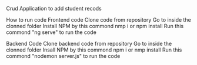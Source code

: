 Crud Application to add student recods

How to run code
Frontend code
Clone code from repository
Go to inside the clonned folder 
Install NPM by this commond  nmp i  or npm install
Run this commond "ng serve" to run the code 


Backend Code
Clone backend code from repository
Go to inside the clonned folder
Insall NPM by this commond npm i or nmp install
Run this commond "nodemon server.js" to run the code 
